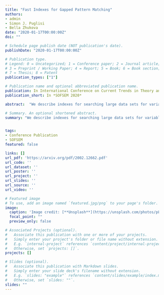 ```yaml
---
title: "Fast Indexes for Gapped Pattern Matching"
authors:
- admin
- Simon J. Puglisi
- Bella Zhukova
date: "2020-01-17T00:00:00Z"
doi: ""

# Schedule page publish date (NOT publication's date).
publishDate: "2020-01-17T00:00:00Z"

# Publication type.
# Legend: 0 = Uncategorized; 1 = Conference paper; 2 = Journal article;
# 3 = Preprint / Working Paper; 4 = Report; 5 = Book; 6 = Book section;
# 7 = Thesis; 8 = Patent
publication_types: ["1"]

# Publication name and optional abbreviated publication name.
publication: In International Conference on Current Trends in Theory and Practice of Informatics, SOFSEM 2020*
publication_short: In *SOFSEM 2020*

abstract:  "We describe indexes for searching large data sets for variable-length-gapped (VLG) patterns. VLG patterns are composed of two or more subpatterns, between each adjacent pair of which is a gap-constraint specifying upper and lower bounds on the distance allowed between subpatterns. VLG patterns have numerous applications in computational biology (motif search), information retrieval (e.g., for language models, snippet generation, machine translation) and capture a useful subclass of the regular expressions commonly used in practice for searching source code. Our best approach provides search speeds several times faster than prior art across a broad range of patterns and texts."

# Summary. An optional shortened abstract.
summary: "We describe indexes for searching large data sets for variable-length-gapped (VLG) patterns. Our best approach provides search speeds several times faster than prior art across a broad range of patterns and texts."


tags:
- Conference Publication
- SOFSEM
featured: false

links: []
url_pdf: 'https://arxiv.org/pdf/2002.12662.pdf'
url_code: ''
url_dataset: ''
url_poster: ''
url_project: ''
url_slides: ''
url_source: ''
url_video: ''

# Featured image
# To use, add an image named `featured.jpg/png` to your page's folder.
image:
  caption: 'Image credit: [**Unsplash**](https://unsplash.com/photos/pLCdAaMFLTE)'
  focal_point: ""
  preview_only: false

# Associated Projects (optional).
#   Associate this publication with one or more of your projects.
#   Simply enter your project's folder or file name without extension.
#   E.g. `internal-project` references `content/project/internal-project/index.md`.
#   Otherwise, set `projects: []`.
projects: []

# Slides (optional).
#   Associate this publication with Markdown slides.
#   Simply enter your slide deck's filename without extension.
#   E.g. `slides: "example"` references `content/slides/example/index.md`.
#   Otherwise, set `slides: ""`.
slides: ""
---
```

